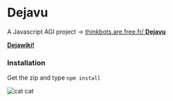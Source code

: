 # Dejavu

A Javascript AGI project → [thinkbots.are.free.fr/ **Dejavu**](http://thinkbots.are.free.fr/Dejavu/)

**[Dejawiki!](https://github.com/ThinkbotsAreFree/Dejavu/wiki)**

### Installation

Get the zip and type `npm install`

![cat cat](http://thinkbots.are.free.fr/Dejavu/dejavu-small.jpg)
